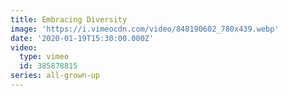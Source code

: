 ```yaml
---
title: Embracing Diversity
image: 'https://i.vimeocdn.com/video/848190602_780x439.webp'
date: '2020-01-19T15:30:00.000Z'
video:
  type: vimeo
  id: 385878815
series: all-grown-up
---
```


